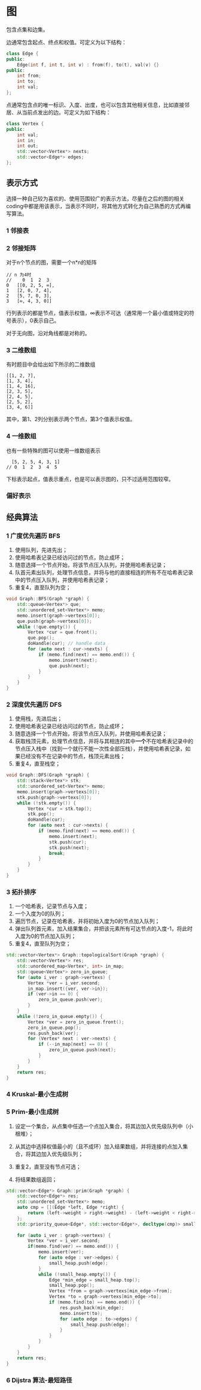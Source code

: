 # 图

包含点集和边集。

边通常包含起点、终点和权值。可定义为以下结构：

```cpp
class Edge {
public:
	Edge(int f, int t, int v) : from(f), to(t), val(v) {}
public:
	int from;
	int to;
	int val;
};
```

点通常包含点的唯一标识、入度、出度，也可以包含其他相关信息，比如直接邻居、从当前点发出的边。可定义为如下结构：

```cpp
class Vertex {
public:
	int val;
	int in;
	int out;
	std::vector<Vertex*> nexts;
	std::vector<Edge*> edges;
};
```

## 表示方式

选择一种自己较为喜欢的、使用范围较广的表示方法，尽量在之后的图的相关coding中都是用该表示，当表示不同时，将其他方式转化为自己熟悉的方式再编写算法。

### 1 邻接表



### 2 邻接矩阵

对于n个节点的图，需要一个n*n的矩阵

```
// n 为4时
// 	  0  1  2  3
0	[[0, 2, 5, ∞],
1	[2, 0, 7, 4],
2	[5, 7, 0, 3],
3	[∞, 4, 3, 0]]
```

行列表示的都是节点，值表示权值，∞表示不可达（通常用一个最小值或特定的符号表示），0表示自己。

对于无向图，沿对角线都是对称的。

### 3 二维数组

有时题目中会给出如下所示的二维数组

```
[[1, 2, 7],
[1, 3, 4],
[1, 4, 16],
[2, 3, 5],
[2, 4, 5],
[2, 5, 2],
[3, 4, 6]]
```

其中，第1、2列分别表示两个节点，第3个值表示权值。

### 4 一维数组

也有一些特殊的图可以使用一维数组表示

```
  [5, 2, 5, 4, 3, 1]
// 0  1  2  3  4  5
```

下标表示起点，值表示重点，也是可以表示图的，只不过适用范围较窄。

### 偏好表示



## 经典算法

### 1 广度优先遍历 BFS

1. 使用队列，先进先出；
2. 使用哈希表记录已经访问过的节点，防止成环；
3. 随意选择一个节点开始，将该节点压入队列，并使用哈希表记录；
4. 队首元素出队列，处理节点信息，并将与他的直接相连的所有不在哈希表记录中的节点压入队列，并使用哈希表记录；
5. 重复4，直至队列为空；

```cpp
void Graph::BFS(Graph *graph) {
	std::queue<Vertex*> que;
	std::unordered_set<Vertex*> memo;
	memo.insert(graph->vertexs[0]);
	que.push(graph->vertexs[0]);
	while (!que.empty()) {
		Vertex *cur = que.front();
		que.pop();
		doHandle(cur); // handle data
		for (auto next : cur->nexts) {
			if (memo.find(next) == memo.end()) {
				memo.insert(next);
				que.push(next);
			}
		}
	}
}
```



### 2 深度优先遍历 DFS

1. 使用栈，先进后出；
2. 使用哈希表记录已经访问过的节点，防止成环；
3. 随意选择一个节点开始，将该节点压入队列，并使用哈希表记录；
4. 获取栈顶元素，处理节点信息，并将与其相连的其中**一个**不在哈希表记录中的节点压入栈中（找到一个就行不能一次性全部压栈），并使用哈希表记录，如果已经没有不在记录中的节点，栈顶元素出栈；
5. 重复4，直至栈空；

```cpp
void Graph::DFS(Graph *graph) {
	std::stack<Vertex*> stk;
	std::unordered_set<Vertex*> memo;
	memo.insert(graph->vertexs[0]);
	stk.push(graph->vertexs[0]);
	while (!stk.empty()) {
		Vertex *cur = stk.top();
		stk.pop();
		doHandle(cur);
		for (auto next : cur->nexts) {
			if (memo.find(next) == memo.end()) {
				memo.insert(next);
				stk.push(cur);
				stk.push(next);
				break;
			}
		}
	}
}
```



### 3 拓扑排序

1. 一个哈希表，记录节点与入度；
2. 一个入度为0的队列；
3. 遍历节点，记录在哈希表，并将初始入度为0的节点加入队列；
4. 弹出队列首元素，加入结果集合，并把该元素所有可达节点的入度-1，将此时入度为0的节点加入队列；
5. 重复4，直至队列为空；

```cpp
std::vector<Vertex*> Graph::topologicalSort(Graph *graph) {
	std::vector<Vertex*> res;
	std::unordered_map<Vertex*, int> in_map;
	std::queue<Vertex*> zero_in_queue;
	for (auto i_ver : graph->vertexs) {
		Vertex *ver = i_ver.second;
		in_map.insert({ver, ver->in});
		if (ver->in == 0) {
			zero_in_queue.push(ver);
		}
	}
	while (!zero_in_queue.empty()) {
		Vertex *ver = zero_in_queue.front();
		zero_in_queue.pop();
		res.push_back(ver);
		for (Vertex* next : ver->nexts) {	
			if (--in_map[next] == 0) {
				zero_in_queue.push(next);
			}
		}
	}
	return res;
}	
```



### 4 Kruskal-最小生成树 



### 5 Prim-最小生成树 

1. 设定一个集合，从点集中任选一个点加入集合，将其边加入优先级队列中（小根堆）；
2. 从其边中选择权值最小的（且不成环）加入结果数组，并将连接的点加入集合，将其边加入优先级队列；

3. 重复2，直至没有节点可选；
4. 将结果数组返回；

```cpp
std::vector<Edge*> Graph::prim(Graph *graph) {
	std::vector<Edge*> res;
	std::unordered_set<Vertex*> memo;
	auto cmp = [](Edge *left, Edge *right) { 
		return (left->weight > right->weight) - (left->weight < right->weight);
	};
	std::priority_queue<Edge*, std::vector<Edge*>, decltype(cmp)> small_heap(cmp);
	
	for (auto i_ver : graph->vertexs) {
		Vertex *ver = i_ver.second;
		if(memo.find(ver) == memo.end()) {
			memo.insert(ver);
			for (auto edge : ver->edges) {
				small_heap.push(edge);
			}
			while (!small_heap.empty()) {
				Edge *min_edge = small_heap.top();
				small_heap.pop();
				Vertex *from = graph->vertexs[min_edge->from];
				Vertex *to = graph->vertexs[min_edge->to];
				if (memo.find(to) == memo.end()) {
					res.push_back(min_edge);
					memo.insert(to);
					for (auto edge : to->edges) {
						small_heap.push(edge);
					}
				}
			}
		}
	}
	return res;
}
```



### 6 Dijstra 算法-最短路径





